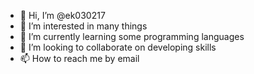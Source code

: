- 👋 Hi, I’m @ek030217
- 👀 I’m interested in many things
- 🌱 I’m currently learning some programming languages
- 💞️ I’m looking to collaborate on developing skills
- 📫 How to reach me by email

<!---
ek030217/ek030217 is a ✨ special ✨ repository because its `README.md` (this file) appears on your GitHub profile.
You can click the Preview link to take a look at your changes.
--->

